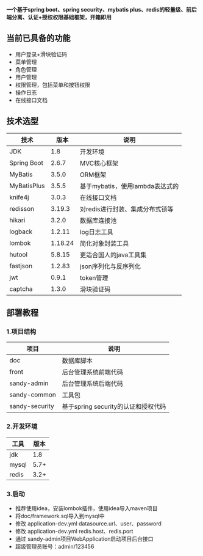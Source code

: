 **一个基于spring boot、spring security、mybatis plus、redis的轻量级、前后端分离、认证+授权权限基础框架，开箱即用**

## 当前已具备的功能
- 用户登录+滑块验证码
- 菜单管理
- 角色管理
- 用户管理
- 权限管理，包括菜单和按钮权限
- 操作日志
- 在线接口文档

## 技术选型

| 技术 | 版本 | 说明 |
| --- | --- | --- |
| JDK |    1.8 |    开发环境 |
| Spring Boot |    2.6.7 |  MVC核心框架 |
| MyBatis |    3.5.0 |  ORM框架 |
| MyBatisPlus |    3.5.5 |  基于mybatis，使用lambda表达式的 |
| knife4j |    3.0.3 |  在线接口文档 |
| redisson |   3.19.3 | 对redis进行封装、集成分布式锁等 |
| hikari | 3.2.0 |  数据库连接池 |
| logback |    1.2.11 | log日志工具 |
| lombok | 1.18.24 |    简化对象封装工具 |
| hutool | 5.8.15 | 更适合国人的java工具集 |
| fastjson |   1.2.83 | json序列化与反序列化 |
| jwt |    0.9.1 |  token管理 |
| captcha |    1.3.0 |  滑块验证码 |

## 部署教程
### 1.项目结构
| 项目 | 说明 |
| --- |---|
doc  | 数据库脚本                     
front | 后台管理系统前端代码                
sandy-admin | 后台管理系统后端代码                
sandy-common | 工具包                       
sandy-security | 基于spring security的认证和授权代码 
### 2.开发环境
| 工具| 版本|
| --- | --- |
jdk  |  1.8
mysql | 5.7+
redis | 3.2+
### 3.启动
- 推荐使用idea，安装lombok插件，使用idea导入maven项目
- 将doc/framework.sql导入到mysql中
- 修改 application-dev.yml datasource.url、user、password
- 修改 application-dev.yml redis.host、redis.port
- 通过 sandy-admin项目WebApplication启动项目后台接口
- 超级管理员账号：admin/123456

